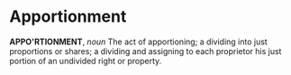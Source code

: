 # Apportionment

**APPO'RTIONMENT**, _noun_ The act of apportioning; a dividing into just proportions or shares; a dividing and assigning to each proprietor his just portion of an undivided right or property.